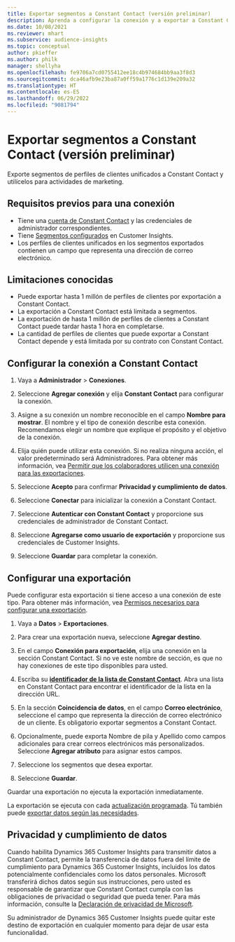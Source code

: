 ```yaml
---
title: Exportar segmentos a Constant Contact (versión preliminar)
description: Aprenda a configurar la conexión y a exportar a Constant Contact.
ms.date: 10/08/2021
ms.reviewer: mhart
ms.subservice: audience-insights
ms.topic: conceptual
author: pkieffer
ms.author: philk
manager: shellyha
ms.openlocfilehash: fe9706a7cd0755412ee18c4b974684bb9aa3f8d3
ms.sourcegitcommit: dca46afb9e23ba87a0ff59a1776c1d139e209a32
ms.translationtype: HT
ms.contentlocale: es-ES
ms.lasthandoff: 06/29/2022
ms.locfileid: "9081794"
---
```

# <a name="export-segments-to-constant-contact-preview"></a>Exportar segmentos a Constant Contact (versión preliminar)

Exporte segmentos de perfiles de clientes unificados a Constant Contact y utilícelos para actividades de marketing. 

## <a name="prerequisites-for-a-connection"></a>Requisitos previos para una conexión

-   Tiene una [cuenta de Constant Contact](https://www.constantcontact.com/account-home) y las credenciales de administrador correspondientes.
-   Tiene [Segmentos configurados](segments.md) en Customer Insights.
-   Los perfiles de clientes unificados en los segmentos exportados contienen un campo que representa una dirección de correo electrónico.

## <a name="known-limitations"></a>Limitaciones conocidas

- Puede exportar hasta 1 millón de perfiles de clientes por exportación a Constant Contact.
- La exportación a Constant Contact está limitada a segmentos.
- La exportación de hasta 1 millón de perfiles de clientes a Constant Contact puede tardar hasta 1 hora en completarse. 
- La cantidad de perfiles de clientes que puede exportar a Constant Contact depende y está limitada por su contrato con Constant Contact.

## <a name="set-up-connection-to-constant-contact"></a>Configurar la conexión a Constant Contact

1. Vaya a **Administrador** > **Conexiones**.

1. Seleccione **Agregar conexión** y elija **Constant Contact** para configurar la conexión.

1. Asigne a su conexión un nombre reconocible en el campo **Nombre para mostrar**. El nombre y el tipo de conexión describe esta conexión. Recomendamos elegir un nombre que explique el propósito y el objetivo de la conexión.

1. Elija quién puede utilizar esta conexión. Si no realiza ninguna acción, el valor predeterminado será Administradores. Para obtener más información, vea [Permitir que los colaboradores utilicen una conexión para las exportaciones](connections.md#allow-contributors-to-use-a-connection-for-exports).

1. Seleccione **Acepto** para confirmar **Privacidad y cumplimiento de datos**.

1. Seleccione **Conectar** para inicializar la conexión a Constant Contact.

1. Seleccione **Autenticar con Constant Contact** y proporcione sus credenciales de administrador de Constant Contact. 

1. Seleccione **Agregarse como usuario de exportación** y proporcione sus credenciales de Customer Insights.

1. Seleccione **Guardar** para completar la conexión.

## <a name="configure-an-export"></a>Configurar una exportación

Puede configurar esta exportación si tiene acceso a una conexión de este tipo. Para obtener más información, vea [Permisos necesarios para configurar una exportación](export-destinations.md#set-up-a-new-export).

1. Vaya a **Datos** > **Exportaciones**.

1. Para crear una exportación nueva, seleccione **Agregar destino**.

1. En el campo **Conexión para exportación**, elija una conexión en la sección Constant Contact. Si no ve este nombre de sección, es que no hay conexiones de este tipo disponibles para usted.

1. Escriba su [**identificador de la lista de Constant Contact**](https://app.constantcontact.com/pages/contacts/ui#lists). Abra una lista en Constant Contact para encontrar el identificador de la lista en la dirección URL.

1. En la sección **Coincidencia de datos**, en el campo **Correo electrónico**, seleccione el campo que representa la dirección de correo electrónico de un cliente. Es obligatorio exportar segmentos a Constant Contact.

1. Opcionalmente, puede exporta Nombre de pila y Apellido como campos adicionales para crear correos electrónicos más personalizados. Seleccione **Agregar atributo** para asignar estos campos.

1. Seleccione los segmentos que desea exportar.

1. Seleccione **Guardar**.

Guardar una exportación no ejecuta la exportación inmediatamente.

La exportación se ejecuta con cada [actualización programada](system.md#schedule-tab). Tú también puede [exportar datos según las necesidades](export-destinations.md#run-exports-on-demand). 


## <a name="data-privacy-and-compliance"></a>Privacidad y cumplimiento de datos

Cuando habilita Dynamics 365 Customer Insights para transmitir datos a Constant Contact, permite la transferencia de datos fuera del límite de cumplimiento para Dynamics 365 Customer Insights, incluidos los datos potencialmente confidenciales como los datos personales. Microsoft transferirá dichos datos según sus instrucciones, pero usted es responsable de garantizar que Constant Contact cumpla con las obligaciones de privacidad o seguridad que pueda tener. Para más información, consulte la [Declaración de privacidad de Microsoft](https://go.microsoft.com/fwlink/?linkid=396732).

Su administrador de Dynamics 365 Customer Insights puede quitar este destino de exportación en cualquier momento para dejar de usar esta funcionalidad.
